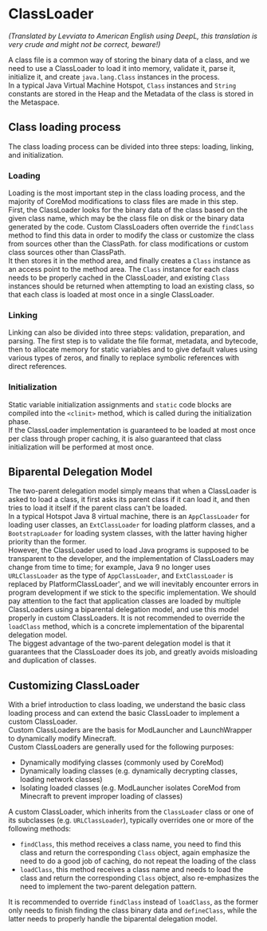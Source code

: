 # ClassLoader
_(Translated by Levviata to American English using DeepL, this translation is very crude and might not be correct, beware!)_

A class file is a common way of storing the binary data of a class, and we need to use a ClassLoader to load it into memory, validate it, parse it, initialize it, and create `java.lang.Class` instances in the process.  
In a typical Java Virtual Machine Hotspot, `Class` instances and `String` constants are stored in the Heap and the Metadata of the class is stored in the Metaspace.

## Class loading process
The class loading process can be divided into three steps: loading, linking, and initialization.
### Loading
Loading is the most important step in the class loading process, and the majority of CoreMod modifications to class files are made in this step.  
First, the ClassLoader looks for the binary data of the class based on the given class name, which may be the class file on disk or the binary data generated by the code. Custom ClassLoaders often override the ``findClass`` method to find this data in order to modify the class or customize the class from sources other than the ClassPath. for class modifications or custom class sources other than ClassPath.  
It then stores it in the method area, and finally creates a `Class` instance as an access point to the method area. The `Class` instance for each class needs to be properly cached in the ClassLoader, and existing `Class` instances should be returned when attempting to load an existing class, so that each class is loaded at most once in a single ClassLoader.
### Linking
Linking can also be divided into three steps: validation, preparation, and parsing.
The first step is to validate the file format, metadata, and bytecode, then to allocate memory for static variables and to give default values using various types of zeros, and finally to replace symbolic references with direct references.
### Initialization
Static variable initialization assignments and `static` code blocks are compiled into the `<clinit>` method, which is called during the initialization phase.  
If the ClassLoader implementation is guaranteed to be loaded at most once per class through proper caching, it is also guaranteed that class initialization will be performed at most once.

## Biparental Delegation Model
The two-parent delegation model simply means that when a ClassLoader is asked to load a class, it first asks its parent class if it can load it, and then tries to load it itself if the parent class can't be loaded.  
In a typical Hotspot Java 8 virtual machine, there is an `AppClassLoader` for loading user classes, an `ExtClassLoader` for loading platform classes, and a `BootstrapLoader` for loading system classes, with the latter having higher priority than the former.  
However, the ClassLoader used to load Java programs is supposed to be transparent to the developer, and the implementation of ClassLoaders may change from time to time; for example, Java 9 no longer uses `URLClassLoader` as the type of `AppClassLoader`, and `ExtClassLoader` is replaced by PlatformClassLoader', and we will inevitably encounter errors in program development if we stick to the specific implementation. We should pay attention to the fact that application classes are loaded by multiple ClassLoaders using a biparental delegation model, and use this model properly in custom ClassLoaders. It is not recommended to override the `loadClass` method, which is a concrete implementation of the biparental delegation model.  
The biggest advantage of the two-parent delegation model is that it guarantees that the ClassLoader does its job, and greatly avoids misloading and duplication of classes.

## Customizing ClassLoader
With a brief introduction to class loading, we understand the basic class loading process and can extend the basic ClassLoader to implement a custom ClassLoader.  
Custom ClassLoaders are the basis for ModLauncher and LaunchWrapper to dynamically modify Minecraft.  
Custom ClassLoaders are generally used for the following purposes:
- Dynamically modifying classes (commonly used by CoreMod)
- Dynamically loading classes (e.g. dynamically decrypting classes, loading network classes)
- Isolating loaded classes (e.g. ModLauncher isolates CoreMod from Minecraft to prevent improper loading of classes)

A custom ClassLoader, which inherits from the `ClassLoader` class or one of its subclasses (e.g. `URLClassLoader`), typically overrides one or more of the following methods:
- `findClass`, this method receives a class name, you need to find this class and return the corresponding `Class` object, again emphasize the need to do a good job of caching, do not repeat the loading of the class
- `loadClass`, this method receives a class name and needs to load the class and return the corresponding `Class` object, also re-emphasizes the need to implement the two-parent delegation pattern.

It is recommended to override `findClass` instead of `loadClass`, as the former only needs to finish finding the class binary data and `defineClass`, while the latter needs to properly handle the biparental delegation model.
